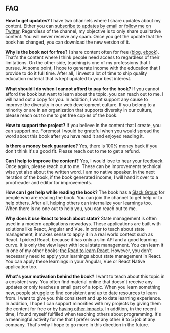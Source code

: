 ## FAQ

**How to get updates?** I have two channels where I share updates about my content. Either you can [subscribe to updates by email](https://www.getrevue.co/profile/rwieruch) or [follow me on Twitter](https://twitter.com/rwieruch). Regardless of the channel, my objective is to only share qualitative content. You will never receive any spam. Once you get the update that the book has changed, you can download the new version of it.

**Why is the book not for free?** I share content often for free ([blog](https://www.robinwieruch.de/), [ebook](https://www.robinwieruch.de/the-road-to-learn-react/)). That's the content where I think people need access to regardless of their limitations. On the other side, teaching is one of my professions that I pursue. At some point, I hope to generate income with the education that I provide to do it full time. After all, I invest a lot of time to ship quality education material that is kept updated to your best interest.

**What should I do when I cannot afford to pay for the book?** If you cannot afford the book but want to learn about the topic, you can reach out to me. I will hand out a copy for you. In addition, I want support any cause to improve the diversity in our web development culture. If you belong to a minority or are in an organization that supports diversity in our culture, please reach out to me to get free copies of the book.

**How to support the project?** If you believe in the content that I create, you can [support me](https://www.robinwieruch.de/about/). Foremost I would be grateful when you would spread the word about this book after you have read it and enjoyed reading it.

**Is there a money back guarantee?** Yes, there is 100% money back if you don't think it's a good fit. Please reach out to me to get a refund.

**Can I help to improve the content?** Yes, I would love to hear your feedback. Once again, please reach out to me. These can be improvements technical wise yet also about the written word. I am no native speaker. In the next iteration of the book, if the book generated income, I will hand it over to a proofreader and editor for improvements.

**How can I get help while reading the book?** The book has a [Slack Group](https://slack-the-road-to-learn-react.wieruch.com/) for people who are reading the book. You can join the channel to get help or to help others. After all, helping others can internalize your learnings too. When there is no one out to help you, you can reach out to me.

**Why does it use React to teach about state?** State management is often used in a modern applications nowadays. These applications are built with solutions like React, Angular and Vue. In order to teach about state management, it makes sense to apply it in a real world context such as React. I picked React, because it has only a slim API and a good learning curve. It is only the view layer with local state management. You can learn it in one of my other books: [the Road to learn React](https://www.robinwieruch.de/the-road-to-learn-react/). However, you don't necessarly need to apply your learnings about state management in React. You can apply these learnings in your Angular, Vue or React Native application too.

**What's your motivation behind the book?** I want to teach about this topic in a cosistent way. You often find material online that doesn't receive any updates or only teaches a small part of a topic. When you learn something new, people struggle to find consistent and up to date resources to learn from. I want to give you this consistent and up to date learning experience. In addition, I hope I can support minorities with my projects by giving them the content for free or by [having other impacts](https://www.robinwieruch.de/giving-back-by-learning-react/). In addition, tn the recent time, I found myself fulfilled when teaching others about programming. It's a meaningful activity for me that I prefer over any other 9 to 5 job at any company. That's why I hope to go more in this direction in the future.